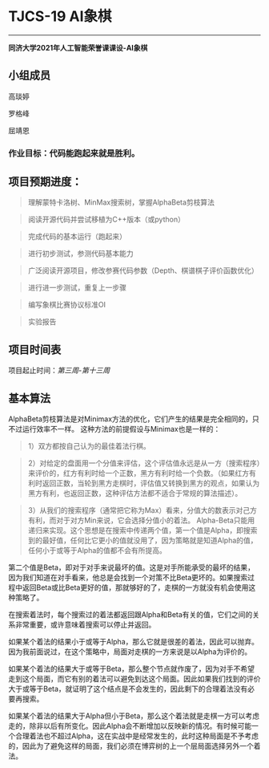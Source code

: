 # **TJCS-19 AI象棋**
---
**同济大学2021年人工智能荣誉课课设-AI象棋**


## 小组成员


高琰婷

罗格峰

屈靖恩


### 作业目标：**代码能跑起来就是胜利。**


## 项目预期进度：

>理解蒙特卡洛树、MinMax搜索树，掌握AlphaBeta剪枝算法

>阅读开源代码并尝试移植为C++版本（或python）

>完成代码的基本运行（跑起来）

>进行初步测试，参测代码基本能力

>广泛阅读开源项目，修改参赛代码参数（Depth、棋谱棋子评价函数优化）

>进行进一步测试，重复上一步骤

>编写象棋比赛协议标准OI

>实验报告

## 项目时间表

项目起止时间：*第三周-第十三周*

## 基本算法

AlphaBeta剪枝算法是对Minimax方法的优化，它们产生的结果是完全相同的，只不过运行效率不一样。
这种方法的前提假设与Minimax也是一样的：

>1）双方都按自己认为的最佳着法行棋。

>2）对给定的盘面用一个分值来评估，这个评估值永远是从一方（搜索程序）来评价的，红方有利时给一个正数，黑方有利时给一个负数。（如果红方有利时返回正数，当轮到黑方走棋时，评估值又转换到黑方的观点，如果认为黑方有利，也返回正数，这种评估方法都不适合于常规的算法描述）。

>3）从我们的搜索程序（通常把它称为Max）看来，分值大的数表示对己方有利，而对于对方Min来说，它会选择分值小的着法。
Alpha-Beta只能用递归来实现。这个思想是在搜索中传递两个值，第一个值是Alpha，即搜索到的最好值，任何比它更小的值就没用了，因为策略就是知道Alpha的值，任何小于或等于Alpha的值都不会有所提高。

第二个值是Beta，即对于对手来说最坏的值。这是对手所能承受的最坏的结果，因为我们知道在对手看来，他总是会找到一个对策不比Beta更坏的。如果搜索过程中返回Beta或比Beta更好的值，那就够好的了，走棋的一方就没有机会使用这种策略了。

在搜索着法时，每个搜索过的着法都返回跟Alpha和Beta有关的值，它们之间的关系非常重要，或许意味着搜索可以停止并返回。

如果某个着法的结果小于或等于Alpha，那么它就是很差的着法，因此可以抛弃。因为我前面说过，在这个策略中，局面对走棋的一方来说是以Alpha为评价的。

如果某个着法的结果大于或等于Beta，那么整个节点就作废了，因为对手不希望走到这个局面，而它有别的着法可以避免到达这个局面。因此如果我们找到的评价大于或等于Beta，就证明了这个结点是不会发生的，因此剩下的合理着法没有必要再搜索。

如果某个着法的结果大于Alpha但小于Beta，那么这个着法就是走棋一方可以考虑走的，除非以后有所变化。因此Alpha会不断增加以反映新的情况。有时候可能一个合理着法也不超过Alpha，这在实战中是经常发生的，此时这种局面是不予考虑的，因此为了避免这样的局面，我们必须在博弈树的上一个层局面选择另外一个着法。
